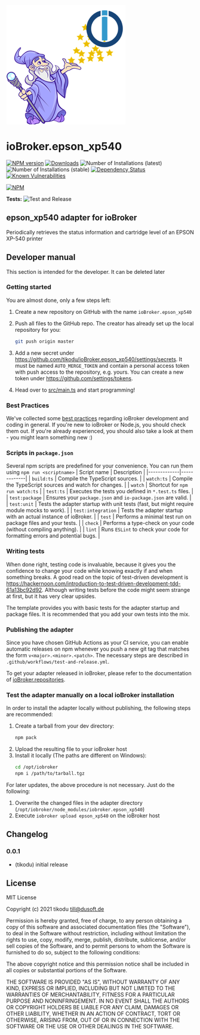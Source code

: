 ![Logo](admin/epson_xp540.png)
# ioBroker.epson_xp540

[![NPM version](http://img.shields.io/npm/v/iobroker.epson_xp540.svg)](https://www.npmjs.com/package/iobroker.epson_xp540)
[![Downloads](https://img.shields.io/npm/dm/iobroker.epson_xp540.svg)](https://www.npmjs.com/package/iobroker.epson_xp540)
![Number of Installations (latest)](http://iobroker.live/badges/epson_xp540-installed.svg)
![Number of Installations (stable)](http://iobroker.live/badges/epson_xp540-stable.svg)
[![Dependency Status](https://img.shields.io/david/tikodu/iobroker.epson_xp540.svg)](https://david-dm.org/tikodu/iobroker.epson_xp540)
[![Known Vulnerabilities](https://snyk.io/test/github/tikodu/ioBroker.epson_xp540/badge.svg)](https://snyk.io/test/github/tikodu/ioBroker.epson_xp540)

[![NPM](https://nodei.co/npm/iobroker.epson_xp540.png?downloads=true)](https://nodei.co/npm/iobroker.epson_xp540/)

**Tests:** ![Test and Release](https://github.com/tikodu/ioBroker.epson_xp540/workflows/Test%20and%20Release/badge.svg)

## epson_xp540 adapter for ioBroker

Periodically retrieves the status information and cartridge level of an EPSON XP-540 printer

## Developer manual
This section is intended for the developer. It can be deleted later

### Getting started

You are almost done, only a few steps left:
1. Create a new repository on GitHub with the name `ioBroker.epson_xp540`

1. Push all files to the GitHub repo. The creator has already set up the local repository for you:  
	```bash
	git push origin master
	```
1. Add a new secret under https://github.com/tikodu/ioBroker.epson_xp540/settings/secrets. It must be named `AUTO_MERGE_TOKEN` and contain a personal access token with push access to the repository, e.g. yours. You can create a new token under https://github.com/settings/tokens.

1. Head over to [src/main.ts](src/main.ts) and start programming!

### Best Practices
We've collected some [best practices](https://github.com/ioBroker/ioBroker.repositories#development-and-coding-best-practices) regarding ioBroker development and coding in general. If you're new to ioBroker or Node.js, you should
check them out. If you're already experienced, you should also take a look at them - you might learn something new :)

### Scripts in `package.json`
Several npm scripts are predefined for your convenience. You can run them using `npm run <scriptname>`
| Script name | Description |
|-------------|-------------|
| `build:ts` | Compile the TypeScript sources. |
| `watch:ts` | Compile the TypeScript sources and watch for changes. |
| `watch` | Shortcut for `npm run watch:ts` |
| `test:ts` | Executes the tests you defined in `*.test.ts` files. |
| `test:package` | Ensures your `package.json` and `io-package.json` are valid. |
| `test:unit` | Tests the adapter startup with unit tests (fast, but might require module mocks to work). |
| `test:integration` | Tests the adapter startup with an actual instance of ioBroker. |
| `test` | Performs a minimal test run on package files and your tests. |
| `check` | Performs a type-check on your code (without compiling anything). |
| `lint` | Runs `ESLint` to check your code for formatting errors and potential bugs. |

### Writing tests
When done right, testing code is invaluable, because it gives you the 
confidence to change your code while knowing exactly if and when 
something breaks. A good read on the topic of test-driven development 
is https://hackernoon.com/introduction-to-test-driven-development-tdd-61a13bc92d92. 
Although writing tests before the code might seem strange at first, but it has very 
clear upsides.

The template provides you with basic tests for the adapter startup and package files.
It is recommended that you add your own tests into the mix.

### Publishing the adapter
Since you have chosen GitHub Actions as your CI service, you can 
enable automatic releases on npm whenever you push a new git tag that matches the form 
`v<major>.<minor>.<patch>`. The necessary steps are described in `.github/workflows/test-and-release.yml`.

To get your adapter released in ioBroker, please refer to the documentation 
of [ioBroker.repositories](https://github.com/ioBroker/ioBroker.repositories#requirements-for-adapter-to-get-added-to-the-latest-repository).

### Test the adapter manually on a local ioBroker installation
In order to install the adapter locally without publishing, the following steps are recommended:
1. Create a tarball from your dev directory:  
	```bash
	npm pack
	```
1. Upload the resulting file to your ioBroker host
1. Install it locally (The paths are different on Windows):
	```bash
	cd /opt/iobroker
	npm i /path/to/tarball.tgz
	```

For later updates, the above procedure is not necessary. Just do the following:
1. Overwrite the changed files in the adapter directory (`/opt/iobroker/node_modules/iobroker.epson_xp540`)
1. Execute `iobroker upload epson_xp540` on the ioBroker host

## Changelog

### 0.0.1
* (tikodu) initial release

## License
MIT License

Copyright (c) 2021 tikodu <till@dusoft.de>

Permission is hereby granted, free of charge, to any person obtaining a copy
of this software and associated documentation files (the "Software"), to deal
in the Software without restriction, including without limitation the rights
to use, copy, modify, merge, publish, distribute, sublicense, and/or sell
copies of the Software, and to permit persons to whom the Software is
furnished to do so, subject to the following conditions:

The above copyright notice and this permission notice shall be included in all
copies or substantial portions of the Software.

THE SOFTWARE IS PROVIDED "AS IS", WITHOUT WARRANTY OF ANY KIND, EXPRESS OR
IMPLIED, INCLUDING BUT NOT LIMITED TO THE WARRANTIES OF MERCHANTABILITY,
FITNESS FOR A PARTICULAR PURPOSE AND NONINFRINGEMENT. IN NO EVENT SHALL THE
AUTHORS OR COPYRIGHT HOLDERS BE LIABLE FOR ANY CLAIM, DAMAGES OR OTHER
LIABILITY, WHETHER IN AN ACTION OF CONTRACT, TORT OR OTHERWISE, ARISING FROM,
OUT OF OR IN CONNECTION WITH THE SOFTWARE OR THE USE OR OTHER DEALINGS IN THE
SOFTWARE.